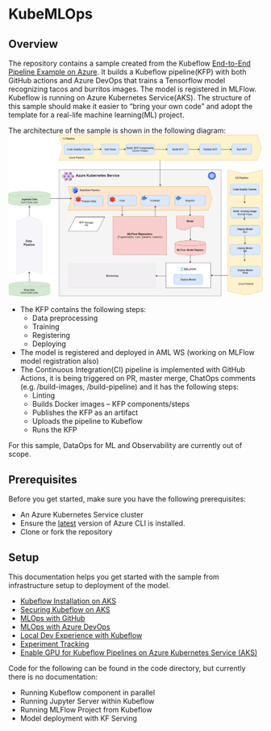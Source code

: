 # KubeMLOps

## Overview

The repository contains a sample created from the Kubeflow [End-to-End Pipeline Example on Azure](https://www.kubeflow.org/docs/azure/azureendtoend/). It builds a Kubeflow pipeline(KFP) with both GitHub actions and Azure DevOps that trains a Tensorflow model recognizing tacos and burritos images. The model is registered in MLFlow. Kubeflow is running on Azure Kubernetes Service(AKS). The structure of this sample should make it easier to “bring your own code” and adopt the template for a real-life machine learning(ML) project.

The architecture of the sample is shown in the following diagram:
![KubeMLOps Architecture Diagram](./docs/diagrams/Diagrams.png)

- The KFP contains the following steps:
  - Data preprocessing
  - Training
  - Registering
  - Deploying
- The model is registered and deployed in AML WS (working on MLFlow model registration also)
- The Continuous Integration(CI) pipeline is implemented with GitHub Actions, it is being triggered on PR, master merge, ChatOps comments (e.g. /build-images, /build-pipeline) and it has the following steps:
  - Linting
  - Builds Docker images – KFP components/steps
  - Publishes the KFP as an artifact
  - Uploads the pipeline to Kubeflow
  - Runs the KFP

For this sample, DataOps for ML and Observability are currently out of scope.

## Prerequisites

Before you get started, make sure you have the following prerequisites:

- An Azure Kubernetes Service cluster
- Ensure the [latest](https://docs.microsoft.com/en-us/cli/azure/install-azure-cli?view=azure-cli-latest) version of Azure CLI is installed.
- Clone or fork the repository

## Setup

This documentation helps you get started with the sample from infrastructure setup to deployment of the model.

- [Kubeflow Installation on AKS](./docs/Kubeflow-install.md)
- [Securing Kubeflow on AKS](./docs/Kubeflow-secure.md)
- [MLOps with GitHub](./docs/mlops-github.md)
- [MLOps with Azure DevOps](./docs/mlops-azdo.md)
- [Local Dev Experience with Kubeflow](./docs/local-dev-exp.md)
- [Experiment Tracking](./docs/experiment_tracking.md)
- [Enable GPU for Kubeflow Pipelines on Azure Kubernetes Service (AKS)](./docs/enable-gpu-workload.md)

Code for the following can be found in the code directory, but currently there is no documentation:

- Running Kubeflow component in parallel
- Running Jupyter Server within Kubeflow
- Running MLFlow Project from Kubeflow
- Model deployment with KF Serving
